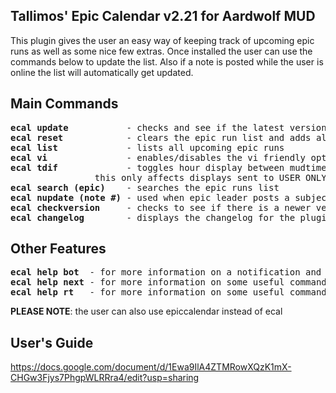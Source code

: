 
Tallimos' Epic Calendar v2.21 for Aardwolf MUD
----------------------------------------------
This plugin gives the user an easy way of keeping track of upcoming epic runs as well as some nice few extras. Once installed the user can use the commands below to update the list. Also if a note is posted while the user is online the list will automatically get updated.

Main Commands
-------------
<pre>
<b>ecal update</b>           - checks and see if the latest version of the plugin is installed
<b>ecal reset</b>            - clears the epic run list and adds all upcoming runs
<b>ecal list</b>             - lists all upcoming epic runs
<b>ecal vi</b>               - enables/disables the vi friendly option
<b>ecal tdif</b>             - toggles hour display between mudtime and user's timezone
                this only affects displays sent to USER ONLY anything sent via channel or note will show mud time as the hour
<b>ecal search (epic)</b>    - searches the epic runs list
<b>ecal nupdate (note #)</b> - used when epic leader posts a subject line to long
<b>ecal checkversion</b>     - checks to see if there is a newer version of the plugin available
<b>ecal changelog</b>        - displays the changelog for the plugin
</pre>

Other Features
--------------
<pre>
<b>ecal help bot</b>  - for more information on a notification and channel command bot
<b>ecal help next</b> - for more information on some useful commands to display the next upcoming epic
<b>ecal help rt</b>   - for more information on some useful commands to display the next upcoming epic
</pre>

<b>PLEASE NOTE</b>: the user can also use epiccalendar instead of ecal

User's Guide
------------
https://docs.google.com/document/d/1Ewa9IlA4ZTMRowXQzK1mX-CHGw3Fjys7PhgpWLRRra4/edit?usp=sharing
